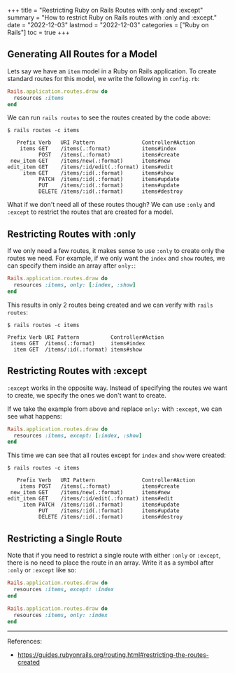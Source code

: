 +++
title = "Restricting Ruby on Rails Routes with :only and :except"
summary = "How to restrict Ruby on Rails routes with :only and :except."
date = "2022-12-03"
lastmod = "2022-12-03"
categories = ["Ruby on Rails"]
toc = true
+++

## Generating All Routes for a Model

Lets say we have an `item` model in a Ruby on Rails application. To create standard routes for this model, we write the following in `config.rb`:

```ruby
Rails.application.routes.draw do
  resources :items
end
```

We can run `rails routes` to see the routes created by the code above:

```
$ rails routes -c items

   Prefix Verb   URI Pattern               Controller#Action
    items GET    /items(.:format)          items#index
          POST   /items(.:format)          items#create
 new_item GET    /items/new(.:format)      items#new
edit_item GET    /items/:id/edit(.:format) items#edit
     item GET    /items/:id(.:format)      items#show
          PATCH  /items/:id(.:format)      items#update
          PUT    /items/:id(.:format)      items#update
          DELETE /items/:id(.:format)      items#destroy
```

What if we don't need all of these routes though? We can use `:only` and `:except` to restrict the routes that are created for a model.

## Restricting Routes with :only

If we only need a few routes, it makes sense to use `:only` to create only the routes we need. For example, if we only want the `index` and `show` routes, we can specify them inside an array after `only:`:

```ruby
Rails.application.routes.draw do
  resources :items, only: [:index, :show]
end
```

This results in only 2 routes being created and we can verify with `rails routes`:

```
$ rails routes -c items

Prefix Verb URI Pattern          Controller#Action
 items GET  /items(.:format)     items#index
  item GET  /items/:id(.:format) items#show
```

## Restricting Routes with :except

`:except` works in the opposite way. Instead of specifying the routes we want to create, we specify the ones we don't want to create.

If we take the example from above and replace `only:` with `:except`, we can see what happens:

```ruby
Rails.application.routes.draw do
  resources :items, except: [:index, :show]
end
```

This time we can see that all routes except for `index` and `show` were created:

```
$ rails routes -c items

   Prefix Verb   URI Pattern               Controller#Action
    items POST   /items(.:format)          items#create
 new_item GET    /items/new(.:format)      items#new
edit_item GET    /items/:id/edit(.:format) items#edit
     item PATCH  /items/:id(.:format)      items#update
          PUT    /items/:id(.:format)      items#update
          DELETE /items/:id(.:format)      items#destroy
```

## Restricting a Single Route 

Note that if you need to restrict a single route with either `:only` or `:except`, there is no need to place the route in an array. Write it as a symbol after `:only` or `:except` like so:

```ruby
Rails.application.routes.draw do
  resources :items, except: :index
end
```

```ruby
Rails.application.routes.draw do
  resources :items, only: :index
end
```

---

References:
- https://guides.rubyonrails.org/routing.html#restricting-the-routes-created